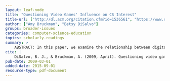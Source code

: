 ```yaml
---
layout: leaf-node
title: "Questioning Video Games' Influence on CS Interest"
title-url: ["http://dl.acm.org/citation.cfm?id=1536561", "https://www.researchgate.net/profile/Betsy_Disalvo/publication/220795048_Questioning_video_games'_influence_on_CS_interest/links/54ff3dbe0cf2741b69f5b6a6.pdf"]
author: ["Amy Bruckman", "Betsy DiSalvo"]
groups: broader-issues
categories: computer-science-education
topics: scholarly-readings
summary: >
    ABSTRACT: In this paper, we examine the relationship between digital games and interest in computer science. When we undertook this research, our goal was to expand upon past work that explores video games as a positive influence on students’ interest in CS. We utilized both quantitative and qualitative research methods with a large technically and academically competent subject pool. We hypothesized that subjects with more years and intensity of playing video games would have a stronger interest in computer science. While we did find a small relationship, the proportion of the total responses accounted for by the relationship is only 8%. This suggests that while gaming may be correlated to an interest in CS, it is a small correlation and other variables must be considered more influential.
cite: |
    DiSalvo, B. J., & Bruckman, A. (2009, April). Questioning video games' influence on CS interest. In Proceedings of the 4th International Conference on Foundations of Digital Games (pp. 272-278). ACM.
pub-date: 2009-03-01
added-date: 2015-09-01
resource-type: pdf-document
---
```

